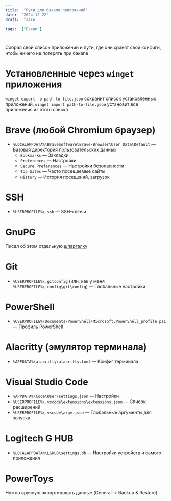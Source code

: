 ```yaml
---
title:  "Пути для бэкапа приложений"
date:  "2024-12-22"
draft:  false

tags:  ["Бэкап"]

---
```


Собрал свой список приложений и пути, где они хранят свои конфиги, чтобы ничего не потерять при бэкапе

<!--more-->

# Установленные через `winget` приложения

`winget export -o path-to-file.json` сохранит список установленных приложений, `winget import path-to-file.json` установит все приложения из этого списка

# Brave (любой Chromium браузер)

- `%LOCALAPPDATA%\BraveSoftware\Brave-Browser\User Data\Default` &mdash; Базовая директория пользовательских данных
  - `Bookmarks` &mdash; Закладки
  - `Preferences` &mdash; Настройки
  - `Secure Preferences` &mdash; Настройки безопасности
  - `Top Sites` &mdash; Часто посещаемые сайты
  - `History` &mdash; История посещений, загрузок

# SSH

- `%USERPROFILE%\.ssh` &mdash; SSH-ключи

# GnuPG

Писал об этом отдельную [шпаргалку](/minis/backup-gpg)

# Git

- `%USERPROFILE%\.gitconfig` (или, как у меня `%USERPROFILE%\.config\git\config`) &mdash; Глобальные настройки

# PowerShell

- `%USERPROFILE%\Documents\PowerShell\Microsoft.PowerShell_profile.ps1` &mdash; Профиль PowerShell

# Alacritty (эмулятор терминала)

- `%APPDATA%\alacritty\alacritty.toml` &mdash; Конфиг терминала

# Visual Studio Code

- `%APPDATA%\Code\User\settings.json` &mdash; Настройки
- `%USERPROFILE%\.vscode\extensions\extensions.json` &mdash; Список расширений
- `%USERPROFILE%\.vscode\argv.json` &mdash; Глобальные аргументы для запуска

# Logitech G HUB

- `%LOCALAPPDATA%\LGHUB\settings.db` &mdash; Настройки устройств и самого приложения

# PowerToys

Нужно вручную экпортировать данные (General -> Backup & Restore)